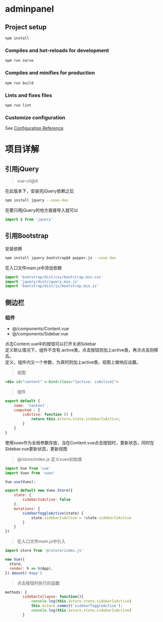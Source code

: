 # adminpanel

## Project setup
```
npm install
```

### Compiles and hot-reloads for development
```
npm run serve
```

### Compiles and minifies for production
```
npm run build
```

### Lints and fixes files
```
npm run lint
```

### Customize configuration
See [Configuration Reference](https://cli.vuejs.org/config/).


# 项目详解

## 引用jQuery

> vue-cli@4

在此版本下，安装完jQuery依赖之后

```bash
npm install jquery --save-dev
```
在要只用jQuery的地方直接导入就可以
```javascript
import $ from 'jquery'
```

## 引用Bootstrap

安装依赖

```bash
npm install jquery bootstrap@4 popper.js --save-dev
```

在入口文件main.js中添加依赖
```javascript
import 'bootstrap/dist/css/bootstrap.min.css'
import 'jquery/dist/jquery.min.js'
import 'bootstrap/dist/js/bootstrap.min.js'
```


## 侧边栏

### 组件

* @/components/Content.vue
* @/components/Sidebar.vue

点击Content.vue中的按钮可以打开关闭Sidebar  
定义默认情况下，组件不含有.active类，点击按钮则加上active类，再次点击则移去。  
定义，组件内又一个参数，为真时则加上active类，视图上做响应设置。

> 视图  

``` html
<div id="content" v-bind:class="{active: isActive}">
```

> 组件  
``` javascript
export default {
    name: 'Content',
    computed : {
        isActive: function () {
            return this.$store.state.sidebarIsActive;
        }
    }
}
```

使用vuex作为全局参数存放，当在Content.vue点击按钮时，更新状态，同时在Sidebar.vue更新状态，更新视图

> @/store/index.js 定义vuex初始值

``` javascript
import Vue from 'vue'
import Vuex from 'vuex'

Vue.use(Vuex);

export default new Vuex.Store({
    state: {
        sidebarIsActive: false
    },
    mutations: {
        sidebarToggleActive(state) {
            state.sidebarIsActive = !state.sidebarIsActive
        }
    }
})
```
> 在入口文件main.js中引入

```javascript
import store from '@/store/index.js'

new Vue({
  store,
  render: h => h(App),
}).$mount('#app')
```

> 点击按钮时执行的函数
```javascript
methods: {
        sidebarCollapse: function(){
            console.log(this.$store.state.sidebarIsActive)
            this.$store.commit('sidebarToggleActive');
            console.log(this.$store.state.sidebarIsActive)
        }
```

